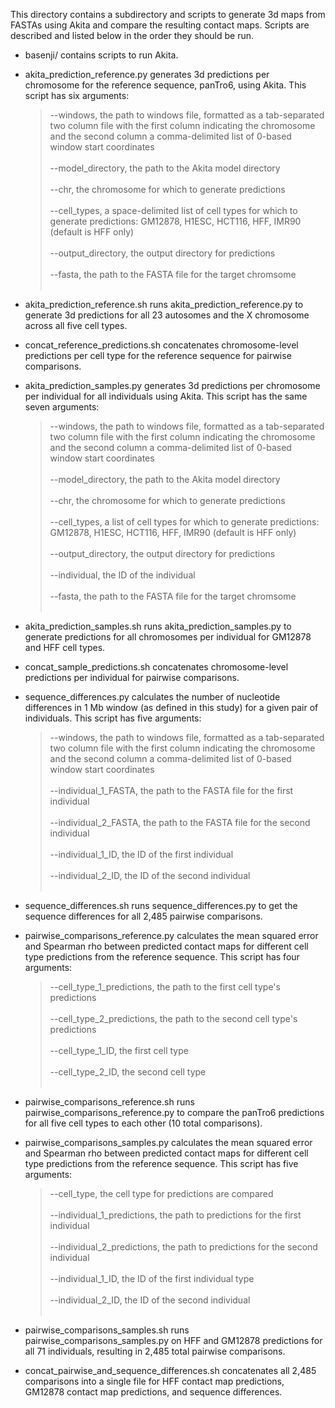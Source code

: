 This directory contains a subdirectory and scripts to generate 3d maps from FASTAs using Akita and compare the resulting contact maps. Scripts are described and listed below in the order they should be run.

- basenji/ contains scripts to run Akita.

- akita_prediction_reference.py generates 3d predictions per chromosome for the reference sequence, panTro6, using Akita. This script has six arguments:<br>
	>--windows, the path to windows file, formatted as a tab-separated two column file with the first column indicating the chromosome and the second column a comma-delimited list of 0-based window start coordinates<br><br>
	--model_directory, the path to the Akita model directory<br><br>
	--chr, the chromosome for which to generate predictions<br><br>
	--cell_types, a space-delimited list of cell types for which to generate predictions: GM12878, H1ESC, HCT116, HFF, IMR90 (default is HFF only)<br><br>
	--output_directory, the output directory for predictions<br><br>
	--fasta, the path to the FASTA file for the target chromsome<br><br>

- akita_prediction_reference.sh runs akita_prediction_reference.py to generate 3d predictions for all 23 autosomes and the X chromosome across all five cell types.

- concat_reference_predictions.sh concatenates chromosome-level predictions per cell type for the reference sequence for pairwise comparisons.

- akita_prediction_samples.py generates 3d predictions per chromosome per individual for all individuals using Akita. This script has the same seven arguments:<br>
	>--windows, the path to windows file, formatted as a tab-separated two column file with the first column indicating the chromosome and the second column a comma-delimited list of 0-based window start coordinates<br><br>
	--model_directory, the path to the Akita model directory<br><br>
	--chr, the chromosome for which to generate predictions<br><br>
	--cell_types, a list of cell types for which to generate predictions: GM12878, H1ESC, HCT116, HFF, IMR90 (default is HFF only)<br><br>
	--output_directory, the output directory for predictions<br><br>
	--individual, the ID of the individual<br><br>
	--fasta, the path to the FASTA file for the target chromsome<br><br>
	
- akita_prediction_samples.sh runs akita_prediction_samples.py to generate predictions for all chromosomes per individual for GM12878 and HFF cell types.

- concat_sample_predictions.sh concatenates chromosome-level predictions per individual for pairwise comparisons.

- sequence_differences.py calculates the number of nucleotide differences in 1 Mb window (as defined in this study) for a given pair of individuals. This script has five arguments:<br>
	>--windows, the path to windows file, formatted as a tab-separated two column file with the first column indicating the chromosome and the second column a comma-delimited list of 0-based window start coordinates<br><br>
	--individual_1_FASTA, the path to the FASTA file for the first individual<br><br>
	--individual_2_FASTA, the path to the FASTA file for the second individual<br><br>
	--individual_1_ID, the ID of the first individual<br><br>
	--individual_2_ID, the ID of the second individual<br><br>
	
- sequence_differences.sh runs sequence_differences.py to get the sequence differences for all 2,485 pairwise comparisons.

- pairwise_comparisons_reference.py calculates the mean squared error and Spearman rho between predicted contact maps for different cell type predictions from the reference sequence. This script has four arguments:<br>
	>--cell_type_1_predictions, the path to the first cell type's predictions<br><br>
	--cell_type_2_predictions, the path to the second cell type's predictions<br><br>
	--cell_type_1_ID, the first cell type<br><br>
	--cell_type_2_ID, the second cell type<br><br>
	
- pairwise_comparisons_reference.sh runs pairwise_comparisons_reference.py to compare the panTro6 predictions for all five cell types to each other (10 total comparisons).

- pairwise_comparisons_samples.py calculates the mean squared error and Spearman rho between predicted contact maps for different cell type predictions from the reference sequence. This script has five arguments:<br>
	>--cell_type, the cell type for predictions are compared<br><br>
	--individual_1_predictions, the path to predictions for the first individual<br><br>
	--individual_2_predictions, the path to predictions for the second individual<br><br>
	--individual_1_ID, the ID of the first individual type<br><br>
	--individual_2_ID, the ID of the second individual<br><br>

- pairwise_comparisons_samples.sh runs pairwise_comparisons_samples.py on HFF and GM12878 predictions for all 71 individuals, resulting in 2,485 total pairwise comparisons.

- concat_pairwise_and_sequence_differences.sh concatenates all 2,485 comparisons into a single file for HFF contact map predictions, GM12878 contact map predictions, and sequence differences.